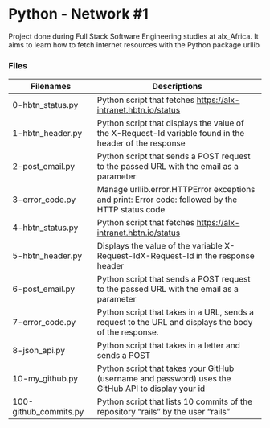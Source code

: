 # Python - Network #1

Project done during Full Stack Software Engineering studies at alx_Africa. It aims to learn how to fetch internet resources with the Python package urllib

### Files

| Filenames             | Descriptions                                                                                           |
| --------------------- | ------------------------------------------------------------------------------------------------------ |
| 0-hbtn_status.py      | Python script that fetches https://alx-intranet.hbtn.io/status                                         |
| 1-hbtn_header.py      | Python script that displays the value of the X-Request-Id variable found in the header of the response |
| 2-post_email.py       | Python script that sends a POST request to the passed URL with the email as a parameter                |
| 3-error_code.py       | Manage urllib.error.HTTPError exceptions and print: Error code: followed by the HTTP status code       |
| 4-hbtn_status.py      | Python script that fetches https://alx-intranet.hbtn.io/status                                         |
| 5-hbtn_header.py      | Displays the value of the variable X-Request-IdX-Request-Id in the response header                     |
| 6-post_email.py       | Python script that sends a POST request to the passed URL with the email as a parameter                |
| 7-error_code.py       | Python script that takes in a URL, sends a request to the URL and displays the body of the response.   |
| 8-json_api.py         | Python script that takes in a letter and sends a POST                                                  |
| 10-my_github.py       | Python script that takes your GitHub (username and password) uses the GitHub API to display your id    |
| 100-github_commits.py | Python script that lists 10 commits of the repository “rails” by the user “rails”                      |
